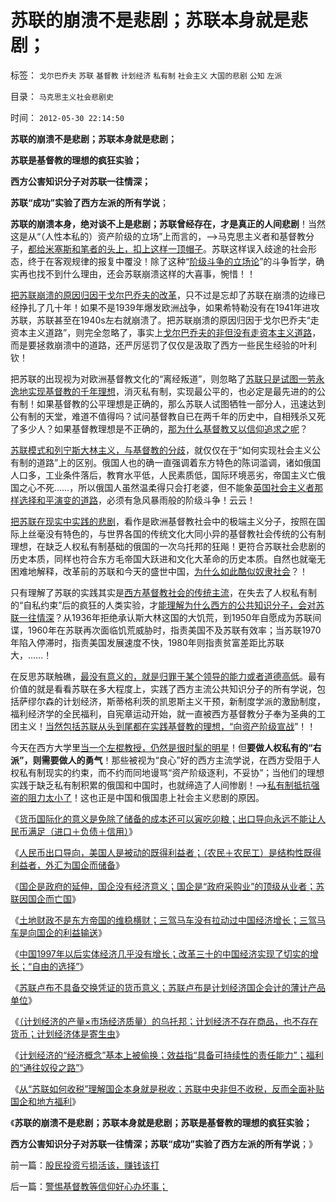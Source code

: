 # 苏联的崩溃不是悲剧；苏联本身就是悲剧；

标签： `戈尔巴乔夫` `苏联` `基督教` `计划经济` `私有制` `社会主义` `大国的悲剧` `公知` `左派` 

目录： `马克思主义社会悲剧史`

时间： `2012-05-30 22:14:50`

**苏联的崩溃不是悲剧；苏联本身就是悲剧；**

**苏联是基督教的理想的疯狂实验；**

**西方公害知识分子对苏联一往情深；**

**苏联“成功”实验了西方左派的所有学说**；

**苏联的崩溃本身，绝对谈不上是悲剧；苏联曾经存在，才是真正的人间悲剧**！当然这是从“（人性本私的）资产阶级的立场”上而言的，——>马克思主义者和基督教分子，[都给米塞斯和笔者的头上，扣上这样一顶帽子](../../../2011/1/27/“发现”了奥地利学派和米塞斯及哈耶克.md)。苏联这样误入歧途的社会形态，终于在客观规律的报复中覆没！除了这种“[阶级斗争的立场论](../../../2009/8/21/古今肃反的道德观之成分决定立场论.md)”的斗争哲学，确实再也找不到什么理由，还会苏联崩溃这样的大喜事，惋惜！！

[把苏联崩溃的原因归因于戈尔巴乔夫的改革](../../../2012/5/18/雷日科夫主义，戈尔巴乔夫提拨的铁杆改革派.md)，只不过是忘却了苏联在崩溃的边缘已经挣扎了几十年！如果不是1939年爆发欧洲战争，如果希特勒没有在1941年进攻苏联，苏联甚至在1940s左右就崩溃了。把苏联崩溃的原因归因于戈尔巴乔夫“走资本主义道路”，则完全忽略了，事实上[戈尔巴乔夫的非但没有走资本主义道路](../../../2012/5/16/改革不要“雷日科夫主义”.md)，而是要拯救崩溃中的道路，还严厉惩罚了仅仅是汲取了西方一些民生经验的叶利钦！

把苏联的出现视为对欧洲基督教文化的“离经叛道”，则忽略了[苏联只是试图一劳永逸地实现基督教的千年理想](../../../2012/5/7/乌托邦的诸神与天堂.md)，消灭私有制，实现最公平的，也必定是最先进的的公有制！如果基督教的公平理想是正确的，那么苏联人试图牺牲一部分人，迅速达到公有制的天堂，难道不值得吗？试问基督教自已在两千年的历史中，自相残杀又死了多少人？如果基督教理想是不正确的，[那为什么基督教又以信仰追求之呢](../../../2011/11/13/西方输出的建构主义和西方眼中的劣等民族.md)？

[苏联模式和列宁斯大林主义，与基督教的分歧](../../../2011/9/16/进化论就是生物学和社会学；基督教与马克思主义的分歧.md)，就仅仅在于“如何实现社会主义公有制的道路”上的区别。俄国人也的确一直强调着东方特色的陈词滥调，诸如俄国人口多，工业条件落后，教育水平低，人民素质低，国际环境恶劣，帝国主义亡俄国之心不死……，所以俄国人虽然温柔得只会打老婆，但不能象[英国社会主义者那样选择和平演变的道路](../../../2012/2/17/费边社会主义和洋葱头的革命.md)，必须有急风暴雨般的阶级斗争！云云！

[把苏联在现实中实践的悲剧](../../../2012/5/23/苏联亡于国企垄断，中国努力国进民退！.md)，看作是欧洲基督教社会中的极端主义分子，按照在国际上丝毫没有特色的，与世界各国的传统文化大同小异的基督教社会传统的公有制理想，在缺乏人权私有制基础的俄国的一次乌托邦的狂飚！更符合苏联社会悲剧的历史本质，同样也符合东方毛帝国大跃进和文化大革命的历史本质。自然也就毫无困难地解释，改革前的苏联和今天的盛世中国，[为什么如此酷似奴隶社会](../../../2011/9/2/社会秩序（Order）即“等级阶层”“命令”和《自然法》的变迁.md)？！

只有理解了苏联的实践其实是[西方基督教社会的传统主流](../../../2011/9/2/普世帝国的天下主义.md)，在失去了人权私有制的“自私约束”后的疯狂的人类实验，才[能理解为什么西方的公共知识分子，会对苏联一往情深](../../../2011/4/5/西方洋五毛专门坑害后进社会.md)？从1936年拒绝承认斯大林这国的大饥荒，到1950年自愿成为苏联间谍，1960年在苏联再次面临饥荒威胁时，指责美国不及苏联有效率；当苏联1970年陷入停滞时，指责美国发展速度不快，1980年则指责贫富差距比苏联大，……！

在反思苏联触礁，[最没有意义的，就是归罪于某个领导的能力或者道德高低](../../../2012/5/8/乌托邦的元首，形象总是无可奈何花落去.md)。最有价值的就是看看苏联在多大程度上，实践了西方主流公共知识分子的所有学说，包括萨缪尔森的计划经济，斯蒂格利茨的凯恩斯主义干预，新制度学派的激励制度，福利经济学的全民福利，自宪章运动开始，就一直被西方基督教分子奉为圣典的工团主义！[当然包括苏联从头到尾都在实践基督教的理想，“向资产阶级宣战](../../../2011/10/30/“国家垄断资本主义”的大脑急转弯.md)”！！

今天在西方大学里[当一个左棍教授，仍然是很时髦的明星](http://hi.baidu.com/darthchn/blog/item/9beb3ed7568e222206088b05.html)！但**要做人权私有的“右派”，则需要做人的勇气**！那些被视为“良心”好的西方主流学说，在西方受阻于人权私有制现实的约束，而不约而同地谩骂“资产阶级逐利，不妥协”；当他们的理想实践于缺乏私有制积累的俄国和中国时，也就缔造了人间惨剧！——>[私有制抵抗强盗的阻力太小了](../../../2012/4/27/法权与治权的不同概念和“司法独立”.md)！这也正是中国和俄国患上社会主义悲剧的原因。

《[货币国际化的意义是免除了储备的成本还可以寅吃卯粮；出口导向永远不能让人民币满足（进口＋负债＋信用）](../../../2012/5/26/“国际化货币（硬通货）”有什么好处？人民币可能吗？.md)》

《[人民币出口导向，美国人是被动的既得利益者；（农民＋农民工）是结构性既得利益者，外汇为国企而储备](../../../2012/5/27/国企业务无助出口导向，外汇为国企而储备.md)》

《[国企是政府的延伸，国企没有经济意义；国企是“政府采购业”的顶级从业者；苏联因国企而亡国](../../../2012/5/27/国企是政府机关的延伸，苏联因国企而亡国.md)》

《[土地财政不是东方帝国的维稳横财；三驾马车没有拉动过中国经济增长；三驾马车是向国企的利益输送](../../../2012/5/26/低人权是永恒的“人口红利”，不可能有“民工荒”.md)》

《[中国1997年以后实体经济几乎没有增长；改革三十的中国经济实现了切实的增长；“自由的选择”](../../../2012/5/28/中国经济增长的内生要素.md)》

《[苏联卢布不具备交换凭证的货币意义；苏联卢布是计划经济国企会计的薄计产品单位](../../../2012/5/28/苏联的卢布，国企，和计划经济.md)》

《[（计划经济的产量×市场经济质量）的乌托邦；计划经济不存在商品，也不存在货币；计划经济体是寄生虫](../../../2012/5/29/苏联的卢布与中国的美元的等价意义.md)》

《[计划经济的“经济概念”基本上被偷换；效益指“具备可持续性的责任能力”；福利的“通往奴役之路”](../../../2012/5/29/计划经济的效果总是与善意目的相反.md)》

《[从“苏联如何收税”理解国企本身就是税收；苏联中央非但不收税，反而全面补贴国企和地方福利](../../../2012/5/29/苏联怎么收税？苏联凭什么补贴国企和加盟共和国？.md)》

《**苏联的崩溃不是悲剧；苏联本身就是悲剧；苏联是基督教的理想的疯狂实验；**

**西方公害知识分子对苏联一往情深；苏联“成功”实验了西方左派的所有学说**；》



前一篇：[股民投资亏损活该，赚钱该打](../../../2012/5/29/股民投资亏损活该，赚钱该打.md)

后一篇：[警惕基督教等信仰好心办坏事；](../../../2012/5/30/警惕基督教等信仰好心办坏事；.md)
